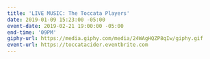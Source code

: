 ```yaml
---
title: 'LIVE MUSIC: The Toccata Players'
date: 2019-01-09 15:23:00 -05:00
event-date: 2019-02-21 19:00:00 -05:00
end-time: '09PM'
giphy-url: https://media.giphy.com/media/24WAgHQZP8qIw/giphy.gif
event-url: https://toccatacider.eventbrite.com
---
```


